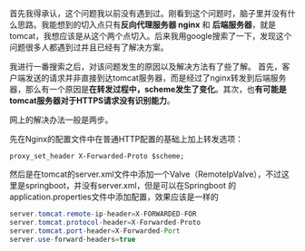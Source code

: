 首先我得承认，这个问题我以前没有遇到过。刚看到这个问题时，脑子里并没有什么思路。我能想到的切入点只有**反向代理服务器 nginx** 和 **后端服务器**，就是tomcat，我想应该是从这个两个点切入。后来我用google搜索了一下，发现这个问题很多人都遇到过并且已经有了解决方案。

我进行一番搜索之后，对该问题发生的原因以及解决方法有了些了解。
首先，客户端发送的请求并非直接到达tomcat服务器，而是经过了nginx转发到后端服务器，那么有一个原因是**在转发过程中，scheme发生了变化**。其次，也**有可能是tomcat服务器对于HTTPS请求没有识别能力**。

网上的解决办法一般是两步。

先在Nginx的配置文件中在普通HTTP配置的基础上加上转发选项：
```
proxy_set_header X-Forwarded-Proto $scheme;
```
然后是在tomcat的server.xml文件中添加一个Valve（RemoteIpValve），不过这里是springboot，并没有server.xml，但是可以在Springboot 的 application.properties文件中添加配置，效果应该是一样的
```java
server.tomcat.remote-ip-header=X-FORWARDED-FOR
server.tomcat.protocol-header=X-Forwarded-Proto
server.tomcat.port-header=X-Forwarded-Port
server.use-forward-headers=true
```
